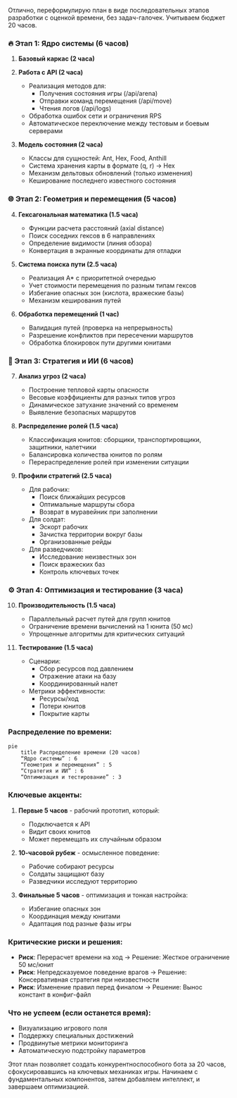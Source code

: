 Отлично, переформулирую план в виде последовательных этапов разработки с оценкой времени, без задач-галочек. Учитываем бюджет 20 часов.

### 🔥 Этап 1: Ядро системы (6 часов)
1. **Базовый каркас (2 часа)**


2. **Работа с API (2 часа)**
   - Реализация методов для:
     - Получения состояния игры (/api/arena)
     - Отправки команд перемещения (/api/move)
     - Чтения логов (/api/logs)
   - Обработка ошибок сети и ограничения RPS
   - Автоматическое переключение между тестовым и боевым серверами

3. **Модель состояния (2 часа)**
   - Классы для сущностей: Ant, Hex, Food, Anthill
   - Система хранения карты в формате (q, r) → Hex
   - Механизм дельтовых обновлений (только изменения)
   - Кеширование последнего известного состояния

### 🌐 Этап 2: Геометрия и перемещения (5 часов)
4. **Гексагональная математика (1.5 часа)**
   - Функции расчета расстояний (axial distance)
   - Поиск соседних гексов в 6 направлениях
   - Определение видимости (линия обзора)
   - Конвертация в экранные координаты для отладки

5. **Система поиска пути (2.5 часа)**
   - Реализация A* с приоритетной очередью
   - Учет стоимости перемещения по разным типам гексов
   - Избегание опасных зон (кислота, вражеские базы)
   - Механизм кеширования путей

6. **Обработка перемещений (1 час)**
   - Валидация путей (проверка на непрерывность)
   - Разрешение конфликтов при пересечении маршрутов
   - Обработка блокировок пути другими юнитами

### 🧠 Этап 3: Стратегия и ИИ (6 часов)
7. **Анализ угроз (2 часа)**
   - Построение тепловой карты опасности
   - Весовые коэффициенты для разных типов угроз
   - Динамическое затухание значений со временем
   - Выявление безопасных маршрутов

8. **Распределение ролей (1.5 часа)**
   - Классификация юнитов: сборщики, транспортировщики, защитники, налетчики
   - Балансировка количества юнитов по ролям
   - Перераспределение ролей при изменении ситуации

9. **Профили стратегий (2.5 часа)**
   - Для рабочих:
     - Поиск ближайших ресурсов
     - Оптимальные маршруты сбора
     - Возврат в муравейник при заполнении
   - Для солдат:
     - Эскорт рабочих
     - Зачистка территории вокруг базы
     - Организованные рейды
   - Для разведчиков:
     - Исследование неизвестных зон
     - Поиск вражеских баз
     - Контроль ключевых точек

### ⚙️ Этап 4: Оптимизация и тестирование (3 часа)
10. **Производительность (1.5 часа)**
    - Параллельный расчет путей для групп юнитов
    - Ограничение времени вычислений на 1 юнита (50 мс)
    - Упрощенные алгоритмы для критических ситуаций

11. **Тестирование (1.5 часа)**
    - Сценарии:
      - Сбор ресурсов под давлением
      - Отражение атаки на базу
      - Координированный налет
    - Метрики эффективности:
      - Ресурсы/ход
      - Потери юнитов
      - Покрытие карты

### Распределение по времени:
```mermaid
pie
    title Распределение времени (20 часов)
    “Ядро системы” : 6
    “Геометрия и перемещения” : 5
    “Стратегия и ИИ” : 6
    “Оптимизация и тестирование” : 3
```

### Ключевые акценты:
1. **Первые 5 часов** - рабочий прототип, который:
   - Подключается к API
   - Видит своих юнитов
   - Может перемещать их случайным образом

2. **10-часовой рубеж** - осмысленное поведение:
   - Рабочие собирают ресурсы
   - Солдаты защищают базу
   - Разведчики исследуют территорию

3. **Финальные 5 часов** - оптимизация и тонкая настройка:
   - Избегание опасных зон
   - Координация между юнитами
   - Адаптация под разные фазы игры

### Критические риски и решения:
- **Риск**: Перерасчет времени на ход → Решение: Жесткое ограничение 50 мс/юнит
- **Риск**: Непредсказуемое поведение врагов → Решение: Консервативная стратегия при неизвестности
- **Риск**: Изменение правил перед финалом → Решение: Вынос констант в конфиг-файл

### Что не успеем (если останется время):
- Визуализацию игрового поля
- Поддержку специальных достижений
- Продвинутые метрики мониторинга
- Автоматическую подстройку параметров

Этот план позволяет создать конкурентноспособного бота за 20 часов, сфокусировавшись на ключевых механиках игры. Начинаем с фундаментальных компонентов, затем добавляем интеллект, и завершаем оптимизацией.